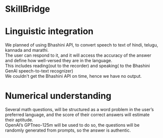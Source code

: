 # SkillBridge

# Linguistic integration
We planned of using Bhashini API, to convert speech to text of hindi, telugu, kannada and marathi.<br>
The user can respond to it, and it will access the accuracy of the answer and define how well-versed they are in the language.<br>
This includes reading(out to the recorder) and  speaking( to the Bhashini GenAI speech-to-text recognizer)<br>
We couldn't get the Bhashini API on time, hence we have no output.
# Numerical understanding
Several math questions, will be structured as a word problem in the user’s preferred language, and the score of their correct answers will estimate their aptitude.<br>
OpenAI’s GPTneo-125m will be used to do so, the questions will be randomly generated from prompts, so the answer is authentic.<br>
